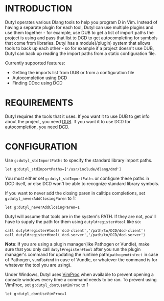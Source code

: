 INTRODUCTION
============

Dutyl operates various Dlang tools to help you program D in Vim. Instead of
having a separate plugin for each tool, Dutyl can use multiple plugins and
use them together - for example, use DUB to get a list of import paths the
project is using and pass that list to DCD to get autocompleting for symbols
that come from libraries. Dutyl has a module(/plugin) system that allows tools
to back up each other - so for example if a project doesn't use DUB, Dutyl can
back up reading the import paths from a static configuration file.

Currently supported features:

* Getting the imports list from DUB or from a configuration file
* Autocompletion using DCD
* Finding DDoc using DCD


REQUIREMENTS
============

Dutyl requires the tools that it uses. If you want it to use DUB to get info
about the project, you need [DUB](http://code.dlang.org/download). If you want
it to use DCD for autocompletion, you need
[DCD](https://github.com/Hackerpilot/DCD).


CONFIGURATION
=============

Use `g:dutyl_stdImportPaths` to specify the standard library import paths.
```vim
let g:dutyl_stdImportPaths=['/usr/include/dlang/dmd']
```
You must either set `g:dutyl_stdImportPaths` or configure these paths in DCD
itself, or else DCD won't be able to recognize standard library symbols.

If you want to never add the closing paren in calltips completions, set
`g:dutyl_neverAddClosingParen` to 1:
```vim
let g:dutyl_neverAddClosingParen=1
```

Dutyl will assume that tools are in the system's PATH. If they are not, you'll
have to supply the path for them using `dutyl#register#tool` like so:
```vim
call dutyl#register#tool('dcd-client','/path/to/DCD/dcd-client')
call dutyl#register#tool('dcd-server','/path/to/DCD/dcd-server')
```
**Note**: If you are using a plugin manager(like Pathogen or Vundle), make sure
that you only call `dutyl#register#tool` after you run the plugin manager's
command for updating the runtime path(`pathogen#infect` in case of Pathogen,
`vundle#end` in case of Vundle, or whatever the command is for whatever the
tool you are using).

Under Windows, Dutyl uses [VimProc](https://github.com/Shougo/vimproc.vim) when
available to prevent opening a console windows every time a command needs to be
ran. To prevent using VimProc, set `g:dutyl_dontUseVimProc` to 1:
```vim
let g:dutyl_dontUseVimProc=1
```
